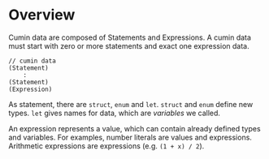 # Overview

Cumin data are composed of Statements and Expressions.
A cumin data must start with zero or more statements and exact one expression data.

```
// cumin data
(Statement)
    :
(Statement)
(Expression)
```

As statement, there are `struct`, `enum` and `let`.
`struct` and `enum` define new types.
`let` gives names for data, which are _variables_ we called.

An expression represents a value,
which can contain already defined types and variables.
For examples, number literals are values and expressions.
Arithmetic expressions are expressions (e.g. `(1 + x) / 2`).
